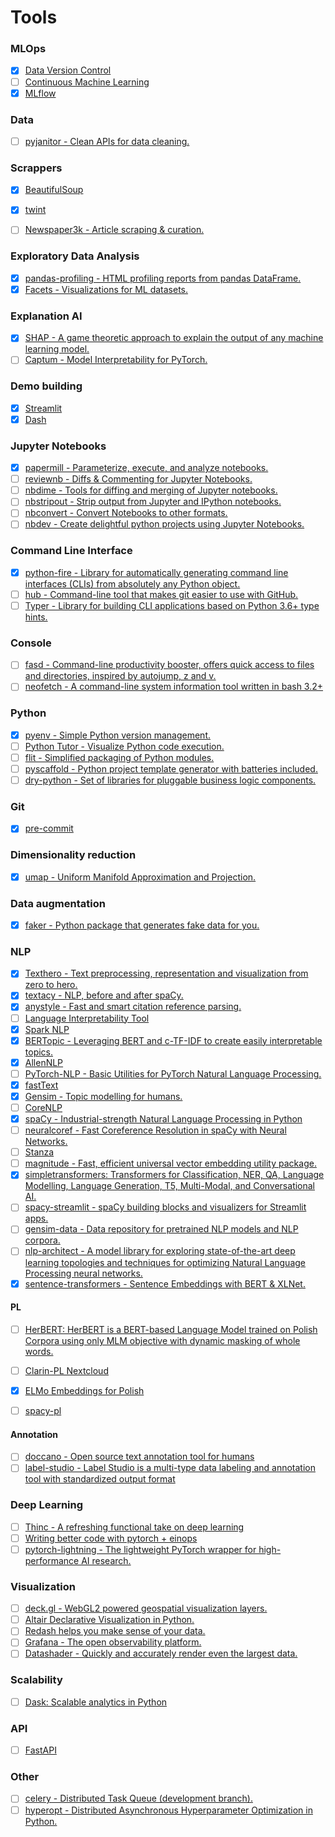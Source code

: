 # Tools

### MLOps
- [x] [Data Version Control](https://github.com/iterative/dvc)
- [ ] [Continuous Machine Learning](https://github.com/iterative/cml)
- [x] [MLflow](https://github.com/mlflow/mlflow/)

### Data
- [ ] [pyjanitor - Clean APIs for data cleaning.](https://github.com/pyjanitor-devs/pyjanitor)


### Scrappers
- [x] [BeautifulSoup](https://www.crummy.com/software/BeautifulSoup/bs4/doc/#)
- [x] [twint](https://github.com/twintproject/twint)
- [ ] [Newspaper3k - Article scraping & curation.](https://github.com/codelucas/newspaper)
	

### Exploratory Data Analysis
- [x] [pandas-profiling - HTML profiling reports from pandas DataFrame.](https://github.com/pandas-profiling/pandas-profiling)
- [x] [Facets - Visualizations for ML datasets.](https://github.com/PAIR-code/facets)

### Explanation AI
- [x] [SHAP - A game theoretic approach to explain the output of any machine learning model.](https://github.com/slundberg/shap)
- [ ] [Captum - Model Interpretability for PyTorch.](https://github.com/pytorch/captum)

### Demo building
- [x] [Streamlit](https://github.com/streamlit/streamlit)
- [x] [Dash](https://github.com/plotly/dash)

### Jupyter Notebooks
- [x] [papermill - Parameterize, execute, and analyze notebooks.](https://github.com/nteract/papermill)
- [ ] [reviewnb - Diffs & Commenting for Jupyter Notebooks.](https://www.reviewnb.com/)
- [ ] [nbdime - Tools for diffing and merging of Jupyter notebooks.](https://github.com/jupyter/nbdime)
- [ ] [nbstripout - Strip output from Jupyter and IPython notebooks.](https://github.com/kynan/nbstripout)
- [ ] [nbconvert - Convert Notebooks to other formats.](https://github.com/jupyter/nbconvert)
- [ ] [nbdev - Create delightful python projects using Jupyter Notebooks.](https://github.com/fastai/nbdev)

### Command Line Interface
- [x] [python-fire - Library for automatically generating command line interfaces (CLIs) from absolutely any Python object.](https://github.com/google/python-fire)
- [ ] [hub - Command-line tool that makes git easier to use with GitHub.](https://github.com/github/hub)
- [ ] [Typer - Library for building CLI applications based on Python 3.6+ type hints.](https://github.com/tiangolo/typer)

### Console
- [ ] [fasd - Command-line productivity booster, offers quick access to files and directories, inspired by autojump, z and v.](https://github.com/clvv/fasd)
- [ ] [neofetch - A command-line system information tool written in bash 3.2+](https://github.com/dylanaraps/neofetch)

### Python
- [x] [pyenv - Simple Python version management.](https://github.com/pyenv/pyenv)
- [ ] [Python Tutor - Visualize Python code execution.](http://www.pythontutor.com/)
- [ ] [flit - Simplified packaging of Python modules.](https://github.com/takluyver/flit)
- [ ] [pyscaffold - Python project template generator with batteries included.](https://github.com/pyscaffold/pyscaffold)
- [ ] [dry-python - Set of libraries for pluggable business logic components.](https://github.com/dry-python)

### Git
- [x] [pre-commit](https://github.com/pre-commit/pre-commit)

### Dimensionality reduction
- [x] [umap - Uniform Manifold Approximation and Projection.](https://github.com/lmcinnes/umap)

### Data augmentation
- [x] [faker - Python package that generates fake data for you.](https://github.com/joke2k/faker)

### NLP
- [x] [Texthero - Text preprocessing, representation and visualization from zero to hero.](https://github.com/jbesomi/texthero)
- [x] [textacy -  NLP, before and after spaCy.](https://github.com/chartbeat-labs/textacy)
- [x] [anystyle - Fast and smart citation reference parsing.](https://github.com/inukshuk/anystyle)
- [ ] [Language Interpretability Tool](https://github.com/pair-code/lit)
- [x] [Spark NLP](https://github.com/JohnSnowLabs/spark-nlp)
- [x] [BERTopic - Leveraging BERT and c-TF-IDF to create easily interpretable topics.](https://github.com/MaartenGr/BERTopic/)
- [x] [AllenNLP](https://github.com/allenai/allennlp)
- [ ] [PyTorch-NLP - Basic Utilities for PyTorch Natural Language Processing.](https://github.com/PetrochukM/PyTorch-NLP)
- [x] [fastText](https://fasttext.cc/)
- [x] [Gensim - Topic modelling for humans.](https://radimrehurek.com/gensim/)
- [ ] [CoreNLP](https://github.com/stanfordnlp/CoreNLP)
- [x] [spaCy - Industrial-strength Natural Language Processing in Python](https://spacy.io/)
- [ ] [neuralcoref - Fast Coreference Resolution in spaCy with Neural Networks.](https://github.com/huggingface/neuralcoref)
- [ ] [Stanza](https://github.com/stanfordnlp/stanza)
- [ ] [magnitude - Fast, efficient universal vector embedding utility package.](https://github.com/plasticityai/magnitude)
- [x] [simpletransformers: Transformers for Classification, NER, QA, Language Modelling, Language Generation, T5, Multi-Modal, and Conversational AI.](https://github.com/ThilinaRajapakse/simpletransformers)
- [ ] [spacy-streamlit - spaCy building blocks and visualizers for Streamlit apps.](https://github.com/explosion/spacy-streamlit)
- [ ] [gensim-data - Data repository for pretrained NLP models and NLP corpora.](https://github.com/RaRe-Technologies/gensim-data)
- [ ] [nlp-architect - A model library for exploring state-of-the-art deep learning topologies and techniques for optimizing Natural Language Processing neural networks.](https://github.com/IntelLabs/nlp-architect)
- [x] [sentence-transformers - Sentence Embeddings with BERT & XLNet.](https://github.com/UKPLab/sentence-transformers)

#### PL
- [ ] [HerBERT: HerBERT is a BERT-based Language Model trained on Polish Corpora using only MLM objective with dynamic masking of whole words.](https://github.com/allegro/HerBERT)
- [ ] [Clarin-PL Nextcloud](https://nextcloud.clarin-pl.eu/index.php/s/luubhnS0AvjmtQc)
- [x] [ELMo Embeddings for Polish](https://clarin-pl.eu/dspace/handle/11321/690)
- [ ] [spacy-pl](https://github.com/ipipan/spacy-pl?fbclid=IwAR0nqC8DvTJSKVKMi_EKFG9nGVqqFmPrtoH6DKp-emc5FmIO7q0JKy3uKys)


#### Annotation
- [ ] [doccano - Open source text annotation tool for humans](https://github.com/doccano/doccano)
- [ ] [label-studio - Label Studio is a multi-type data labeling and annotation tool with standardized output format](https://github.com/heartexlabs/label-studio)

### Deep Learning
- [ ] [Thinc - A refreshing functional take on deep learning](https://github.com/explosion/thinc)
- [ ] [Writing better code with pytorch + einops](http://einops.rocks/pytorch-examples.html)
- [ ] [pytorch-lightning - The lightweight PyTorch wrapper for high-performance AI research.](https://github.com/PyTorchLightning/pytorch-lightning)

### Visualization
- [ ] [deck.gl - WebGL2 powered geospatial visualization layers.](https://github.com/visgl/deck.gl)
- [ ] [Altair Declarative Visualization in Python.](https://github.com/altair-viz/altair)
- [ ] [Redash helps you make sense of your data.](https://github.com/getredash/redash)
- [ ] [Grafana - The open observability platform.](https://github.com/grafana/grafana)
- [ ] [Datashader - Quickly and accurately render even the largest data.](https://github.com/holoviz/datashader/)

### Scalability
- [ ] [Dask: Scalable analytics in Python](https://github.com/dask/dask)

### API
- [ ] [FastAPI](https://github.com/tiangolo/fastapi)

### Other
- [ ] [celery - Distributed Task Queue (development branch).](https://github.com/celery/celery)
- [ ] [hyperopt - Distributed Asynchronous Hyperparameter Optimization in Python.](https://github.com/hyperopt/hyperopt)